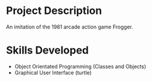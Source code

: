 # Project Description
An imitation of the 1981 arcade action game Frogger.

# Skills Developed
- Object Orientated Programming (Classes and Objects)
- Graphical User Interface (turtle)
